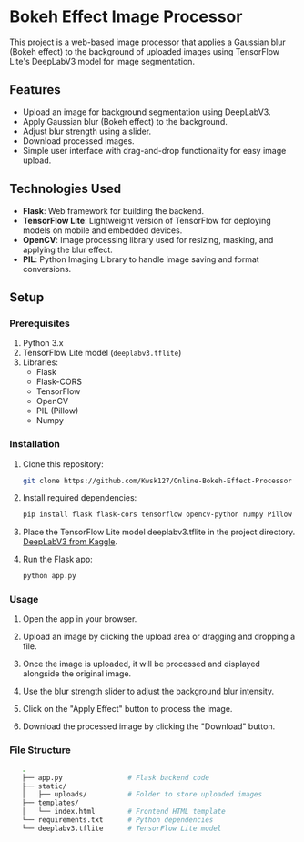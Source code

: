 # Bokeh Effect Image Processor

This project is a web-based image processor that applies a Gaussian blur (Bokeh effect) to the background of uploaded images using TensorFlow Lite's DeepLabV3 model for image segmentation.

## Features

- Upload an image for background segmentation using DeepLabV3.
- Apply Gaussian blur (Bokeh effect) to the background.
- Adjust blur strength using a slider.
- Download processed images.
- Simple user interface with drag-and-drop functionality for easy image upload.

## Technologies Used

- **Flask**: Web framework for building the backend.
- **TensorFlow Lite**: Lightweight version of TensorFlow for deploying models on mobile and embedded devices.
- **OpenCV**: Image processing library used for resizing, masking, and applying the blur effect.
- **PIL**: Python Imaging Library to handle image saving and format conversions.

## Setup

### Prerequisites

1. Python 3.x
2. TensorFlow Lite model (`deeplabv3.tflite`)
3. Libraries:
   - Flask
   - Flask-CORS
   - TensorFlow
   - OpenCV
   - PIL (Pillow)
   - Numpy

### Installation

1. Clone this repository:
   ```bash
   git clone https://github.com/Kwsk127/Online-Bokeh-Effect-Processor

2. Install required dependencies:
   ```bash
   pip install flask flask-cors tensorflow opencv-python numpy Pillow

3. Place the TensorFlow Lite model deeplabv3.tflite in the project directory.
   [DeepLabV3 from Kaggle](https://www.kaggle.com/models/tensorflow/deeplabv3/).

4. Run the Flask app:
   ```bash
   python app.py

### Usage
 
1. Open the app in your browser.

2. Upload an image by clicking the upload area or dragging and dropping a file.

3. Once the image is uploaded, it will be processed and displayed alongside the original image.

4. Use the blur strength slider to adjust the background blur intensity.

5. Click on the "Apply Effect" button to process the image.

6. Download the processed image by clicking the "Download" button.
   
### File Structure


```bash
   .
   ├── app.py                # Flask backend code 
   ├── static/
   │   ├── uploads/          # Folder to store uploaded images
   ├── templates/
   │   └── index.html        # Frontend HTML template
   └── requirements.txt      # Python dependencies
   └── deeplabv3.tflite      # TensorFlow Lite model

   
